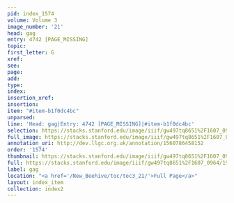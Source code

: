 ```yaml
---
pid: index_1574
volume: Volume 3
image_number: '21'
head: gag
entry: 4742 [PAGE_MISSING]
topic: 
first_letter: G
xref: 
see: 
page: 
add: 
type: 
index: 
insertion_xref: 
insertion: 
item: "#item-b1f0dc4bc"
unparsed: 
line: 'Head: gag|Entry: 4742 [PAGE_MISSING]|#item-b1f0dc4bc'
selection: https://stacks.stanford.edu/image/iiif/gw497tq8651%2F1607_0964/1970,1992,344,143/full/0/default.jpg
full_image: https://stacks.stanford.edu/image/iiif/gw497tq8651%2F1607_0964/full/full/0/default.jpg
annotation_uri: http://dev.llgc.org.uk/annotation/1560786458152
order: '1574'
thumbnail: https://stacks.stanford.edu/image/iiif/gw497tq8651%2F1607_0964/1970,1992,344,143/150,/0/default.jpg
full: https://stacks.stanford.edu/image/iiif/gw497tq8651%2F1607_0964/1970,1992,344,143/full/0/default.jpg
label: gag
location: "<a href='/New_Beehive/toc/toc3_21/'>Full Page</a>"
layout: index_item
collection: index2
---
```

